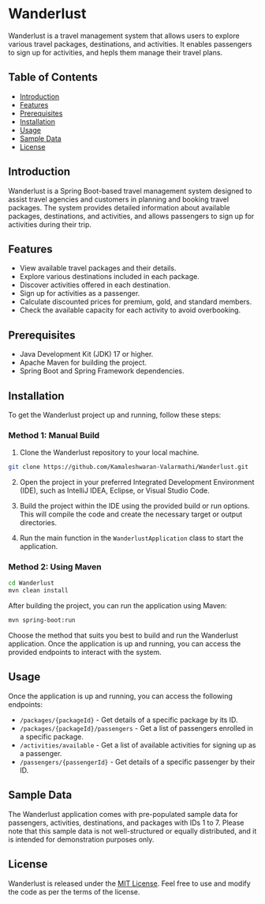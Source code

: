 # Wanderlust

Wanderlust is a travel management system that allows users to explore various travel packages, destinations, and activities. It enables passengers to sign up for activities, and hepls them manage their travel plans.

## Table of Contents

- [Introduction](#introduction)
- [Features](#features)
- [Prerequisites](#prerequisites)
- [Installation](#installation)
- [Usage](#usage)
- [Sample Data](#sample-data)
- [License](#license)

## Introduction

Wanderlust is a Spring Boot-based travel management system designed to assist travel agencies and customers in planning and booking travel packages. The system provides detailed information about available packages, destinations, and activities, and allows passengers to sign up for activities during their trip.

## Features

- View available travel packages and their details.
- Explore various destinations included in each package.
- Discover activities offered in each destination.
- Sign up for activities as a passenger.
- Calculate discounted prices for premium, gold, and standard members.
- Check the available capacity for each activity to avoid overbooking.

## Prerequisites

- Java Development Kit (JDK) 17 or higher.
- Apache Maven for building the project.
- Spring Boot and Spring Framework dependencies.

## Installation

To get the Wanderlust project up and running, follow these steps:

### Method 1: Manual Build

1. Clone the Wanderlust repository to your local machine.

```bash
git clone https://github.com/Kamaleshwaran-Valarmathi/Wanderlust.git
```

2. Open the project in your preferred Integrated Development Environment (IDE), such as IntelliJ IDEA, Eclipse, or Visual Studio Code.

3. Build the project within the IDE using the provided build or run options. This will compile the code and create the necessary target or output directories.

4. Run the main function in the `WanderlustApplication` class to start the application.

### Method 2: Using Maven

```bash
cd Wanderlust
mvn clean install
```

After building the project, you can run the application using Maven:

```bash
mvn spring-boot:run
```

Choose the method that suits you best to build and run the Wanderlust application. Once the application is up and running, you can access the provided endpoints to interact with the system.

## Usage

Once the application is up and running, you can access the following endpoints:

- `/packages/{packageId}` - Get details of a specific package by its ID.
- `/packages/{packageId}/passengers` - Get a list of passengers enrolled in a specific package.
- `/activities/available` - Get a list of available activities for signing up as a passenger.
- `/passengers/{passengerId}` - Get details of a specific passenger by their ID.

## Sample Data

The Wanderlust application comes with pre-populated sample data for passengers, activities, destinations, and packages with IDs 1 to 7. Please note that this sample data is not well-structured or equally distributed, and it is intended for demonstration purposes only.

## License

Wanderlust is released under the [MIT License](https://opensource.org/licenses/MIT). Feel free to use and modify the code as per the terms of the license.
